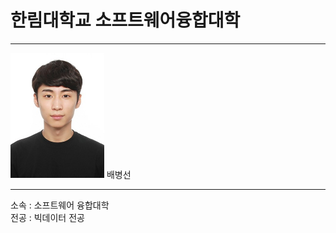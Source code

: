 # 한림대학교 소프트웨어융합대학
---
<img src=bbs.jpg width=150 height=200>
배병선  

---  

소속 : 소프트웨어 융합대학  
전공 : 빅데이터 전공  


